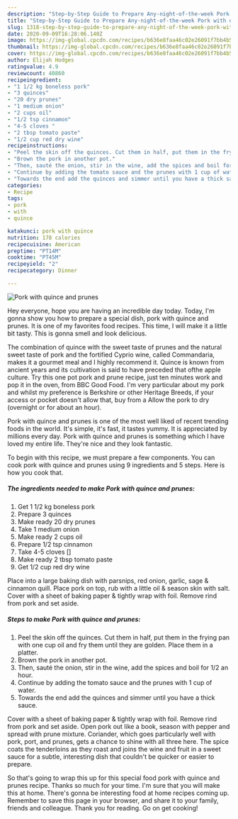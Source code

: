 ```yaml
---
description: "Step-by-Step Guide to Prepare Any-night-of-the-week Pork with quince and prunes"
title: "Step-by-Step Guide to Prepare Any-night-of-the-week Pork with quince and prunes"
slug: 1318-step-by-step-guide-to-prepare-any-night-of-the-week-pork-with-quince-and-prunes
date: 2020-09-09T16:28:06.140Z
image: https://img-global.cpcdn.com/recipes/b636e8faa46c02e26091f7bb4b518fcf/751x532cq70/pork-with-quince-and-prunes-recipe-main-photo.jpg
thumbnail: https://img-global.cpcdn.com/recipes/b636e8faa46c02e26091f7bb4b518fcf/751x532cq70/pork-with-quince-and-prunes-recipe-main-photo.jpg
cover: https://img-global.cpcdn.com/recipes/b636e8faa46c02e26091f7bb4b518fcf/751x532cq70/pork-with-quince-and-prunes-recipe-main-photo.jpg
author: Elijah Hodges
ratingvalue: 4.9
reviewcount: 40860
recipeingredient:
- "1 1/2 kg boneless pork"
- "3 quinces"
- "20 dry prunes"
- "1 medium onion"
- "2 cups oil"
- "1/2 tsp cinnamon"
- "4-5 cloves "
- "2 tbsp tomato paste"
- "1/2 cup red dry wine"
recipeinstructions:
- "Peel the skin off the quinces. Cut them in half, put them in the frying pan with one cup oil and fry them until they are golden. Place them in a platter."
- "Brown the pork in another pot."
- "Then, sauté the onion, stir in the wine, add the spices and boil for 1/2 an hour."
- "Continue by adding the tomato sauce and the prunes with 1 cup of water."
- "Towards the end add the quinces and simmer until you have a thick sauce."
categories:
- Recipe
tags:
- pork
- with
- quince

katakunci: pork with quince 
nutrition: 178 calories
recipecuisine: American
preptime: "PT14M"
cooktime: "PT45M"
recipeyield: "2"
recipecategory: Dinner

---
```



![Pork with quince and prunes](https://img-global.cpcdn.com/recipes/b636e8faa46c02e26091f7bb4b518fcf/751x532cq70/pork-with-quince-and-prunes-recipe-main-photo.jpg)

Hey everyone, hope you are having an incredible day today. Today, I'm gonna show you how to prepare a special dish, pork with quince and prunes. It is one of my favorites food recipes. This time, I will make it a little bit tasty. This is gonna smell and look delicious.

The combination of quince with the sweet taste of prunes and the natural sweet taste of pork and the fortified Cyprio wine, called Commandaria, makes it a gourmet meal and I highly recommend it. Quince is known from ancient years and its cultivation is said to have preceded that ofthe apple culture. Try this one pot pork and prune recipe, just ten minutes work and pop it in the oven, from BBC Good Food. I&#39;m very particular about my pork and whilst my preference is Berkshire or other Heritage Breeds, if your access or pocket doesn&#39;t allow that, buy from a Allow the pork to dry (overnight or for about an hour).

Pork with quince and prunes is one of the most well liked of recent trending foods in the world. It's simple, it's fast, it tastes yummy. It is appreciated by millions every day. Pork with quince and prunes is something which I have loved my entire life. They're nice and they look fantastic.


To begin with this recipe, we must prepare a few components. You can cook pork with quince and prunes using 9 ingredients and 5 steps. Here is how you cook that.

<!--inarticleads1-->

##### The ingredients needed to make Pork with quince and prunes:

1. Get 1 1/2 kg boneless pork
1. Prepare 3 quinces
1. Make ready 20 dry prunes
1. Take 1 medium onion
1. Make ready 2 cups oil
1. Prepare 1/2 tsp cinnamon
1. Take 4-5 cloves []
1. Make ready 2 tbsp tomato paste
1. Get 1/2 cup red dry wine


Place into a large baking dish with parsnips, red onion, garlic, sage &amp; cinnamon quill. Place pork on top, rub with a little oil &amp; season skin with salt. Cover with a sheet of baking paper &amp; tightly wrap with foil. Remove rind from pork and set aside. 

<!--inarticleads2-->

##### Steps to make Pork with quince and prunes:

1. Peel the skin off the quinces. Cut them in half, put them in the frying pan with one cup oil and fry them until they are golden. Place them in a platter.
1. Brown the pork in another pot.
1. Then, sauté the onion, stir in the wine, add the spices and boil for 1/2 an hour.
1. Continue by adding the tomato sauce and the prunes with 1 cup of water.
1. Towards the end add the quinces and simmer until you have a thick sauce.


Cover with a sheet of baking paper &amp; tightly wrap with foil. Remove rind from pork and set aside. Open pork out like a book, season with pepper and spread with prune mixture. Coriander, which goes particularly well with pork, port, and prunes, gets a chance to shine with all three here. The spice coats the tenderloins as they roast and joins the wine and fruit in a sweet sauce for a subtle, interesting dish that couldn&#39;t be quicker or easier to prepare. 

So that's going to wrap this up for this special food pork with quince and prunes recipe. Thanks so much for your time. I'm sure that you will make this at home. There's gonna be interesting food at home recipes coming up. Remember to save this page in your browser, and share it to your family, friends and colleague. Thank you for reading. Go on get cooking!
